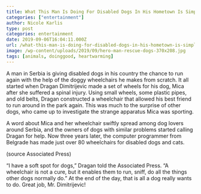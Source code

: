 ```yaml
---
title: What This Man Is Doing For Disabled Dogs In His Hometown Is Simply Heroic
categories: ["entertainment"]
author: Nicole Karlis
type: post
categories: entertainment
date: 2019-09-06T16:04:11.000Z
url: /what-this-man-is-doing-for-disabled-dogs-in-his-hometown-is-simply-heroic/
image: /wp-content/uploads/2019/09/hero-man-rescue-dogs-370x208.jpg
tags: [animals, doinggood, heartwarming]
---
```


A man in Serbia is giving disabled dogs in his country the chance to run again with the help of the doggy wheelchairs he makes from scratch.
It all started when Dragan Dimitrijevic made a set of wheels for his dog, Mica after she suffered a spinal injury. Using small wheels, some plastic pipes, and old belts, Dragan constructed a wheelchair that allowed his best friend to run around in the park again. This was much to the surprise of other dogs, who came up to investigate the strange apparatus Mica was sporting.

A word about Mica and her wheelchair swiftly spread among dog lovers around Serbia, and the owners of dogs with similar problems started calling Dragan for help. Now three years later, the computer programmer from Belgrade has made just over 80 wheelchairs for disabled dogs and cats.

(source Associated Press)

“I have a soft spot for dogs,” Dragan told the Associated Press. “A wheelchair is not a cure, but it enables them to run, sniff, do all the things other dogs normally do.” At the end of the day, that is all a dog really wants to do. Great job, Mr. Dimitrijevic!
